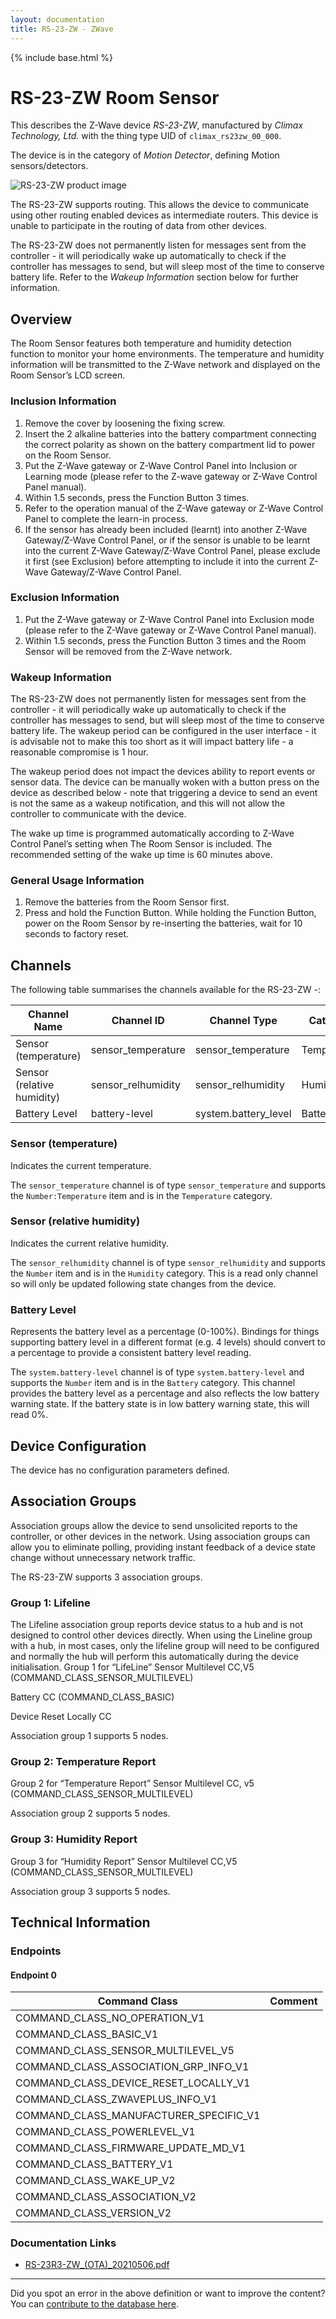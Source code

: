 ```yaml
---
layout: documentation
title: RS-23-ZW - ZWave
---
```


{% include base.html %}

# RS-23-ZW Room Sensor
This describes the Z-Wave device *RS-23-ZW*, manufactured by *Climax Technology, Ltd.* with the thing type UID of ```climax_rs23zw_00_000```.

The device is in the category of *Motion Detector*, defining Motion sensors/detectors.

![RS-23-ZW product image](https://opensmarthouse.org/zwavedatabase/1483/image/)


The RS-23-ZW supports routing. This allows the device to communicate using other routing enabled devices as intermediate routers.  This device is unable to participate in the routing of data from other devices.

The RS-23-ZW does not permanently listen for messages sent from the controller - it will periodically wake up automatically to check if the controller has messages to send, but will sleep most of the time to conserve battery life. Refer to the *Wakeup Information* section below for further information.

## Overview

The Room Sensor features both temperature and humidity detection function to monitor your home environments. The temperature and humidity information will be transmitted to the Z-Wave network and displayed on the Room Sensor’s LCD screen.

### Inclusion Information

  1. Remove the cover by loosening the fixing screw.
  2. Insert the 2 alkaline batteries into the battery compartment connecting the correct polarity as shown on the battery compartment lid to power on the Room Sensor.
  3. Put the Z-Wave gateway or Z-Wave Control Panel into Inclusion or Learning mode (please refer to the Z-wave gateway or Z-Wave Control Panel manual).
  4. Within 1.5 seconds, press the Function Button 3 times.
  5. Refer to the operation manual of the Z-Wave gateway or Z-Wave Control Panel to complete the learn-in process.
  6. If the sensor has already been included (learnt) into another Z-Wave Gateway/Z-Wave Control Panel, or if the sensor is unable to be learnt into the current Z-Wave Gateway/Z-Wave Control Panel, please exclude it first (see Exclusion) before attempting to include it into the current Z-Wave Gateway/Z-Wave Control Panel.

### Exclusion Information

  1. Put the Z-Wave gateway or Z-Wave Control Panel into Exclusion mode (please refer to the Z-Wave gateway or Z-Wave Control Panel manual).
  2. Within 1.5 seconds, press the Function Button 3 times and the Room Sensor will be removed from the Z-Wave network.

### Wakeup Information

The RS-23-ZW does not permanently listen for messages sent from the controller - it will periodically wake up automatically to check if the controller has messages to send, but will sleep most of the time to conserve battery life. The wakeup period can be configured in the user interface - it is advisable not to make this too short as it will impact battery life - a reasonable compromise is 1 hour.

The wakeup period does not impact the devices ability to report events or sensor data. The device can be manually woken with a button press on the device as described below - note that triggering a device to send an event is not the same as a wakeup notification, and this will not allow the controller to communicate with the device.


The wake up time is programmed automatically according to Z-Wave Control Panel’s setting when The Room Sensor is included. The recommended setting of the wake up time is 60 minutes above.

### General Usage Information

  1. Remove the batteries from the Room Sensor first.
  2. Press and hold the Function Button. While holding the Function Button, power on the Room Sensor by re-inserting the batteries, wait for 10 seconds to factory reset.

## Channels

The following table summarises the channels available for the RS-23-ZW -:

| Channel Name | Channel ID | Channel Type | Category | Item Type |
|--------------|------------|--------------|----------|-----------|
| Sensor (temperature) | sensor_temperature | sensor_temperature | Temperature | Number:Temperature | 
| Sensor (relative humidity) | sensor_relhumidity | sensor_relhumidity | Humidity | Number | 
| Battery Level | battery-level | system.battery_level | Battery | Number |

### Sensor (temperature)
Indicates the current temperature.

The ```sensor_temperature``` channel is of type ```sensor_temperature``` and supports the ```Number:Temperature``` item and is in the ```Temperature``` category.

### Sensor (relative humidity)
Indicates the current relative humidity.

The ```sensor_relhumidity``` channel is of type ```sensor_relhumidity``` and supports the ```Number``` item and is in the ```Humidity``` category. This is a read only channel so will only be updated following state changes from the device.

### Battery Level
Represents the battery level as a percentage (0-100%). Bindings for things supporting battery level in a different format (e.g. 4 levels) should convert to a percentage to provide a consistent battery level reading.

The ```system.battery-level``` channel is of type ```system.battery-level``` and supports the ```Number``` item and is in the ```Battery``` category.
This channel provides the battery level as a percentage and also reflects the low battery warning state. If the battery state is in low battery warning state, this will read 0%.


## Device Configuration

The device has no configuration parameters defined.

## Association Groups

Association groups allow the device to send unsolicited reports to the controller, or other devices in the network. Using association groups can allow you to eliminate polling, providing instant feedback of a device state change without unnecessary network traffic.

The RS-23-ZW supports 3 association groups.

### Group 1: Lifeline

The Lifeline association group reports device status to a hub and is not designed to control other devices directly. When using the Lineline group with a hub, in most cases, only the lifeline group will need to be configured and normally the hub will perform this automatically during the device initialisation.
Group 1 for “LifeLine”
Sensor Multilevel CC,V5 (COMMAND\_CLASS\_SENSOR_MULTILEVEL)

Battery CC (COMMAND\_CLASS\_BASIC)

Device Reset Locally CC

Association group 1 supports 5 nodes.

### Group 2: Temperature Report

Group 2 for “Temperature Report”
Sensor Multilevel CC, v5 (COMMAND\_CLASS\_SENSOR_MULTILEVEL)

Association group 2 supports 5 nodes.

### Group 3: Humidity Report

Group 3 for “Humidity Report”
Sensor Multilevel CC,V5 (COMMAND\_CLASS\_SENSOR_MULTILEVEL)

Association group 3 supports 5 nodes.

## Technical Information

### Endpoints

#### Endpoint 0

| Command Class | Comment |
|---------------|---------|
| COMMAND_CLASS_NO_OPERATION_V1| |
| COMMAND_CLASS_BASIC_V1| |
| COMMAND_CLASS_SENSOR_MULTILEVEL_V5| |
| COMMAND_CLASS_ASSOCIATION_GRP_INFO_V1| |
| COMMAND_CLASS_DEVICE_RESET_LOCALLY_V1| |
| COMMAND_CLASS_ZWAVEPLUS_INFO_V1| |
| COMMAND_CLASS_MANUFACTURER_SPECIFIC_V1| |
| COMMAND_CLASS_POWERLEVEL_V1| |
| COMMAND_CLASS_FIRMWARE_UPDATE_MD_V1| |
| COMMAND_CLASS_BATTERY_V1| |
| COMMAND_CLASS_WAKE_UP_V2| |
| COMMAND_CLASS_ASSOCIATION_V2| |
| COMMAND_CLASS_VERSION_V2| |

### Documentation Links

* [RS-23R3-ZW_(OTA)_20210506.pdf](https://opensmarthouse.org/zwavedatabase/1483/reference/RS-23R3-ZW_OTA_20210506.pdf)

---

Did you spot an error in the above definition or want to improve the content?
You can [contribute to the database here](https://opensmarthouse.org/zwavedatabase/1483).
